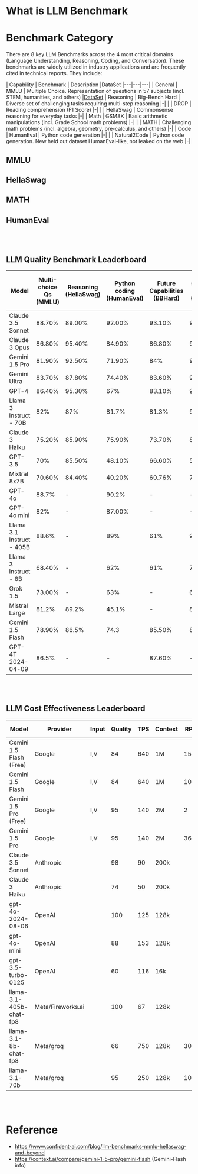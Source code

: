 # What is LLM Benchmark
# Benchmark Category
There are 8 key LLM Benchmarks across the 4 most critical domains (Language Understanding, Reasoning, Coding, and Conversation). These benchmarks are widely utilized in industry applications and are frequently cited in technical reports. They include:

| Capability | Benchmark | Description |DataSet
|---|---|---|
| General | MMLU | Multiple Choice. Representation of questions in 57 subjects (incl. STEM, humanities, and others) |[DataSet](https://huggingface.co/datasets/lukaemon/mmlu)
| Reasoning | Big-Bench Hard | Diverse set of challenging tasks requiring multi-step reasoning |-|
|  | DROP | Reading comprehension (F1 Score) |-|
|  | HellaSwag | Commonsense reasoning for everyday tasks |-|
| Math | GSM8K | Basic arithmetic manipulations (incl. Grade School math problems) |-|
|  | MATH | Challenging math problems (incl. algebra, geometry, pre-calculus, and others) |-|
| Code | HumanEval | Python code generation |-|
|  | Natural2Code | Python code generation. New held out dataset HumanEval-like, not leaked on the web |-|

## MMLU
## HellaSwag
## MATH
## HumanEval

<br>
<br>

## LLM Quality Benchmark Leaderboard

| Model | Multi-choice Qs <br> (MMLU) | Reasoning <br> (HellaSwag) | Python coding <br> (HumanEval) | Future Capabilities <br> (BBHard) | Grade school math <br> (GSM-8k) | Math Problems <br> (MATH) |
|---|---|---|---|---|---|---|
| Claude 3.5 Sonnet | 88.70% | 89.00% | 92.00% | 93.10% | 96.40% | 71.10% |
| Claude 3 Opus | 86.80% | 95.40% | 84.90% | 86.80% | 95.00% | 60.10% |
| Gemini 1.5 Pro | 81.90% | 92.50% | 71.90% | 84% | 91.70% | 58.50% |
| Gemini Ultra | 83.70% | 87.80% | 74.40% | 83.60% | 94.40% | 53.20% |
| GPT-4 | 86.40% | 95.30% | 67% | 83.10% | 92% | 52.90% |
| Llama 3 Instruct - 70B | 82% | 87% | 81.7% | 81.3% | 93% | 50.4% |
| Claude 3 Haiku | 75.20% | 85.90% | 75.90% | 73.70% | 88.90% | 38.90% |
| GPT-3.5 | 70% | 85.50% | 48.10% | 66.60% | 57.10% | 34.1% |
| Mixtral 8x7B | 70.60% | 84.40% | 40.20% | 60.76% | 74.40% | 28.40% |
| GPT-4o | 88.7% | - | 90.2% | - | - | 76.60% |
| GPT-4o mini | 82% | - | 87.00% | - | - | 70.20% |
| Llama 3.1 Instruct - 405B | 88.6% | - | 89% | 61% | 96.8 | 73.8% |
| Llama 3 Instruct - 8B | 68.40% | - | 62% | 61% | 79.60% | 30% |
| Grok 1.5 | 73.00% | - | 63% | - | 62.90% | 23.90% |
| Mistral Large | 81.2% | 89.2% | 45.1% | - | 81% | 45% |
| Gemini 1.5 Flash | 78.90% | 86.5% | 74.3| 85.50% | 86.2 | 54.9% |
| GPT-4T 2024-04-09 | 86.5% | - | - | 87.60% | - | 72.2% | 

<br>
<br>

## LLM Cost Effectiveness Leaderboard

| Model | Provider | Input | Quality | TPS | Context | RPM | TPM | RPD | Input (1M) | output (1M) | cache (1M) |
|---|---|---|---|---|---|---|---|---|---|---|---|
| Gemini 1.5 Flash (Free) | Google | I,V | 84 | 640 | 1M | 15 | 1M | 1500 | - | - | 1M/hr |
| Gemini 1.5 Flash | Google | I,V | 84 | 640 | 1M | 1000 | 4M | - | $0.075 | $0.3 | $0.01875 |
| Gemini 1.5 Pro (Free) | Google | I,V | 95 | 140 | 2M | 2 | 32k | 50 | - | - | - |
| Gemini 1.5 Pro | Google | I,V | 95 | 140 | 2M | 360 | 4M | - | $3.5 | $10.5 | $0.875 |
| Claude 3.5 Sonnet | Anthropic |  | 98 | 90 | 200k |  |  |  | $3 | $15 | $3.75 |
| Claude 3 Haiku | Anthropic |  | 74 | 50 | 200k |  |  |  | $0.25 | $1.25 | $0.3 |
| gpt-4o-2024-08-06 | OpenAI |  | 100 | 125 | 128k |  |  |  | $2.5 | $10 |  |
| gpt-4o-mini | OpenAI |  | 88 | 153 | 128k |  |  |  | $0.15 | $0.6 |  |
| gpt-3.5-turbo-0125 | OpenAI |  | 60 | 116 | 16k |  |  |  | $0.5 | $1.5 |  |
| llama-3.1-405b-chat-fp8 | Meta/Fireworks.ai |  | 100 | 67 | 128k |  |  |  | $3 |  |  |
| llama-3.1-8b-chat-fp8 | Meta/groq |  | 66 | 750 | 128k | 30 | 131072 | 14400 | $0.06 |  |  |
| llama-3.1-70b | Meta/groq |  | 95 | 250 | 128k | 100 | 131072 | 14400 | $0.64 |  |  |


<br>
<br>

# Reference
* https://www.confident-ai.com/blog/llm-benchmarks-mmlu-hellaswag-and-beyond
* https://context.ai/compare/gemini-1-5-pro/gemini-flash (Gemini-Flash info)





